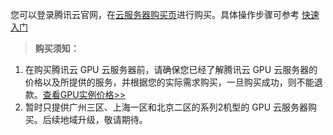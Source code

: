 您可以登录腾讯云官网，在[云服务器购买页](https://buy.qcloud.com/cvm)进行购买。具体操作步骤可参考 [快速入门](https://www.qcloud.com/document/product/560/8123)


> **购买须知：**
1. 在购买腾讯云 GPU 云服务器前，请确保您已经了解腾讯云 GPU 云服务器的价格以及所提供的服务，并根据您的实际需求购买，一旦购买成功，则不能退款。[查看GPU实例价格>>](https://www.qcloud.com/document/product/560/8025)
2. 暂时只提供广州三区、上海一区和北京二区的系列2机型的 GPU 云服务器购买。后续地域升级，敬请期待。


